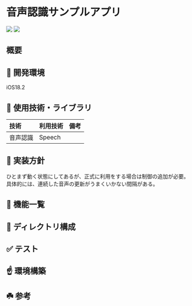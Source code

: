 # 音声認識サンプルアプリ

![](https://img.shields.io/badge/Swift-6.x-EB7243)
![](https://img.shields.io/badge/Xcode-16.2-61DAFB)

## 概要

## 🔧 開発環境

iOS18.2

## 🧩 使用技術・ライブラリ

| 技術 | 利用技術 | 備考 |
| :--- | --- | --- |
| 音声認識 | Speech |  |

## 🍴 実装方針

ひとまず動く状態にしてあるが、正式に利用をする場合は制御の追加が必要。<br>
具体的には、連続した音声の更新がうまくいかない間隔がある。

## 🚀 機能一覧

## 📁 ディレクトリ構成

## ✅ テスト

## ☝️ 環境構築

## ☘️ 参考
